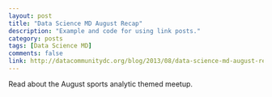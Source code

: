 ```yaml
---
layout: post
title: "Data Science MD August Recap"
description: "Example and code for using link posts."
category: posts
tags: [Data Science MD]
comments: false
link: http://datacommunitydc.org/blog/2013/08/data-science-md-august-recap-sports-analytics-meetup/
---
```


Read about the August sports analytic themed meetup.
